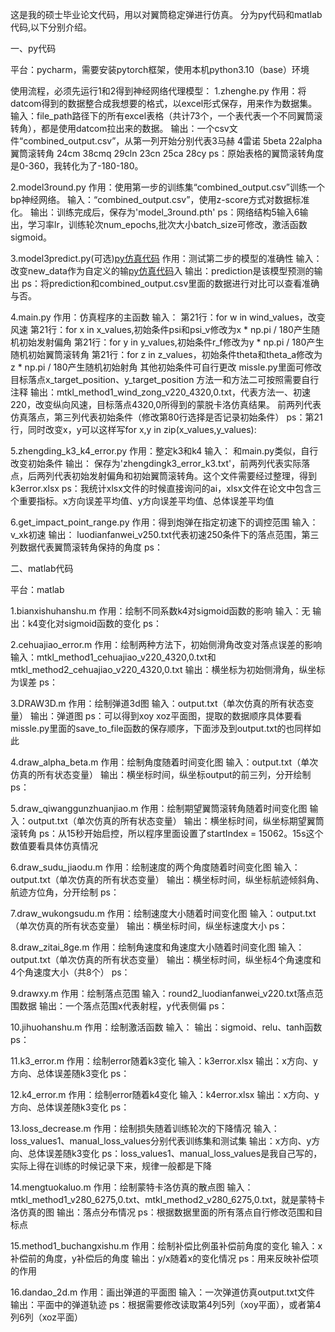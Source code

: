 这是我的硕士毕业论文代码，用以对翼筒稳定弹进行仿真。 分为py代码和matlab代码,以下分别介绍。

一、py代码

平台：pycharm，需要安装pytorch框架，使用本机python3.10（base）环境

使用流程，必须先运行1和2得到神经网络代理模型：
1.zhenghe.py
作用：将datcom得到的数据整合成我想要的格式，以excel形式保存，用来作为数据集。
输入：file_path路径下的所有excel表格（共计73个，一个表代表一个不同翼筒滚转角），都是使用datcom拉出来的数据。
输出：一个csv文件“combined_output.csv”，从第一列开始分别代表3马赫 4雷诺 5beta 22alpha 翼筒滚转角 24cm  38cmq 29cln 23cn  25ca 28cy
ps：原始表格的翼筒滚转角度是0-360，我转化为了-180-180。

2.model3round.py
作用：使用第一步的训练集“combined_output.csv”训练一个bp神经网络。
输入：“combined_output.csv”，使用z-score方式对数据标准化。
输出：训练完成后，保存为'model_3round.pth'
ps：网络结构5输入6输出，学习率lr，训练轮次num_epochs,批次大小batch_size可修改，激活函数sigmoid。

3.model3predict.py(可选)[py仿真代码](py%E4%BB%BF%E7%9C%9F%E4%BB%A3%E7%A0%81)
作用：测试第二步的模型的准确性
输入：改变new_data作为自定义的输[py仿真代码](py%E4%BB%BF%E7%9C%9F%E4%BB%A3%E7%A0%81)入
输出：prediction是该模型预测的输出
ps：将prediction和combined_output.csv里面的数据进行对比可以查看准确与否。

4.main.py
作用：仿真程序的主函数
输入： 第21行：for w in wind_values，改变风速
      第21行：for x in x_values,初始条件psi和psi_v修改为x * np.pi / 180产生随机初始发射偏角
      第21行：for y in y_values,初始条件r_f修改为y * np.pi / 180产生随机初始翼筒滚转角
      第21行：for z in z_values，初始条件theta和theta_a修改为z * np.pi / 180产生随机初始射角
      其他初始条件可自行更改
      missle.py里面可修改目标落点x_target_position、y_target_position
      方法一和方法二可按照需要自行注释
输出：mtkl_method1_wind_zong_v220_4320,0.txt，代表方法一、初速220，改变纵向风速，目标落点4320,0所得到的蒙脱卡洛仿真结果。
     前两列代表仿真落点，第三列代表初始条件（修改第80行选择是否记录初始条件）
ps：第21行，同时改变x，y可以这样写for x,y in zip(x_values,y_values):

5.zhengding_k3_k4_error.py
作用：整定k3和k4
输入： 和main.py类似，自行改变初始条件
输出： 保存为'zhengdingk3_error_k3.txt'，前两列代表实际落点，后两列代表初始发射偏角和初始翼筒滚转角。这个文件需要经过整理，得到k3error.xlsx
ps：我统计xlsx文件的时候直接询问的ai，xlsx文件在论文中包含三个重要指标。x方向误差平均值、y方向误差平均值、总体误差平均值

6.get_impact_point_range.py
作用：得到炮弹在指定初速下的调控范围
输入： v_xk初速
输出： luodianfanwei_v250.txt代表初速250条件下的落点范围，第三列数据代表翼筒滚转角保持的角度
ps：

二、matlab代码

平台：matlab

1.bianxishuhanshu.m
作用：绘制不同系数k4对sigmoid函数的影响
输入：无
输出：k4变化对sigmoid函数的变化
ps：

2.cehuajiao_error.m
作用：绘制两种方法下，初始侧滑角改变对落点误差的影响
输入：mtkl_method1_cehuajiao_v220_4320,0.txt和mtkl_method2_cehuajiao_v220_4320,0.txt
输出：横坐标为初始侧滑角，纵坐标为误差
ps：

3.DRAW3D.m
作用：绘制弹道3d图
输入：output.txt（单次仿真的所有状态变量）
输出：弹道图
ps：可以得到xoy xoz平面图，提取的数据顺序具体要看missle.py里面的save_to_file函数的保存顺序，下面涉及到output.txt的也同样如此

4.draw_alpha_beta.m
作用：绘制角度随着时间变化图
输入：output.txt（单次仿真的所有状态变量）
输出：横坐标时间，纵坐标output的前三列，分开绘制
ps：

5.draw_qiwanggunzhuanjiao.m
作用：绘制期望翼筒滚转角随着时间变化图
输入：output.txt（单次仿真的所有状态变量）
输出：横坐标时间，纵坐标期望翼筒滚转角
ps：从15秒开始启控，所以程序里面设置了startIndex = 15062。15s这个数值要看具体仿真情况

6.draw_sudu_jiaodu.m
作用：绘制速度的两个角度随着时间变化图
输入：output.txt（单次仿真的所有状态变量）
输出：横坐标时间，纵坐标航迹倾斜角、航迹方位角，分开绘制
ps：

7.draw_wukongsudu.m
作用：绘制速度大小随着时间变化图
输入：output.txt（单次仿真的所有状态变量）
输出：横坐标时间，纵坐标速度大小
ps：

8.draw_zitai_8ge.m
作用：绘制角速度和角速度大小随着时间变化图
输入：output.txt（单次仿真的所有状态变量）
输出：横坐标时间，纵坐标4个角速度和4个角速度大小（共8个）
ps：

9.drawxy.m
作用：绘制落点范围
输入：round2_luodianfanwei_v220.txt落点范围数据
输出：一个落点范围x代表射程，y代表侧偏
ps：

10.jihuohanshu.m
作用：绘制激活函数
输入：
输出：sigmoid、relu、tanh函数
ps：

11.k3_error.m
作用：绘制error随着k3变化
输入：k3error.xlsx
输出：x方向、y方向、总体误差随k3变化
ps：

12.k4_error.m
作用：绘制error随着k4变化
输入：k4error.xlsx
输出：x方向、y方向、总体误差随k3变化
ps：

13.loss_decrease.m
作用：绘制损失随着训练轮次的下降情况
输入：loss_values1、manual_loss_values分别代表训练集和测试集
输出：x方向、y方向、总体误差随k3变化
ps：loss_values1、manual_loss_values是我自己写的，实际上得在训练的时候记录下来，规律一般都是下降

14.mengtuokaluo.m
作用：绘制蒙特卡洛仿真的散点图
输入：mtkl_method1_v280_6275,0.txt、mtkl_method2_v280_6275,0.txt，就是蒙特卡洛仿真的图
输出：落点分布情况
ps：根据数据里面的所有落点自行修改范围和目标点

15.method1_buchangxishu.m
作用：绘制补偿比例虽补偿前角度的变化
输入：x补偿前的角度，y补偿后的角度
输出：y/x随着x的变化情况
ps：用来反映补偿项的作用

16.dandao_2d.m
作用：画出弹道的平面图
输入：一次弹道仿真output.txt文件
输出：平面中的弹道轨迹
ps：根据需要修改读取第4列5列（xoy平面），或者第4列6列（xoz平面）